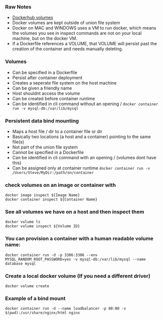 ### Raw Notes
* [Dockerhub volumes](https://docs.docker.com/storage/)
* Docker volumes are kept outside of union file system
* Docker on MAC and WINDOWS uses a VM to run docker, which means the volumes you see in inspect commands are not on your local machine, but on the docker VM.
* If a Dockerfile references a VOLUME, that VOLUME will persist past the creation of the container and needs manually deleting.

### Volumes
* Can be specified in a Dockerfile
* Persist after container deployment
* Creates a seperate file system on the host machine
* Can be given a friendly name
* Host shouldnt access the volume
* Can be created before container runtime
* Can be identified in cli command without an opening / ```docker container run -v mysql-db:/var/lib/mysql```

### Persistent data bind mounting  
* Maps a host file / dir to a container file or dir
* Basically two locations (a host and a container) pointing to the same file(s)
* Not part of the union file system
* Cannot be specified in a Dockerfile
* Can be identified in cli command with an opening / (volumes dont have this)
* Can be assigned only at container runtime ```docker container run -v /Users/Steve/MyDir:/path/on/container```

### check volumes on an image or container with  
```
docker image inspect ${Image Name}
docker container inspect ${Container Name}
```

### See all volumes we have on a host and then inspect them
```
docker volume ls
docker volume inspect ${Volume ID}
```

### You can provision a container with a human readable volume name:
```docker container run -d -p 3306:3306 --env MYSQL_RANDOM_ROOT_PASSWORD=yes -v mysql-db:/var/lib/mysql --name database mysql```

### Create a local docker volume (If you need a different driver)
```docker volume create```

### Example of a bind mount
```docker container run -d --name loadbalancer -p 80:80 -v $(pwd):/usr/share/nginx/html nginx```